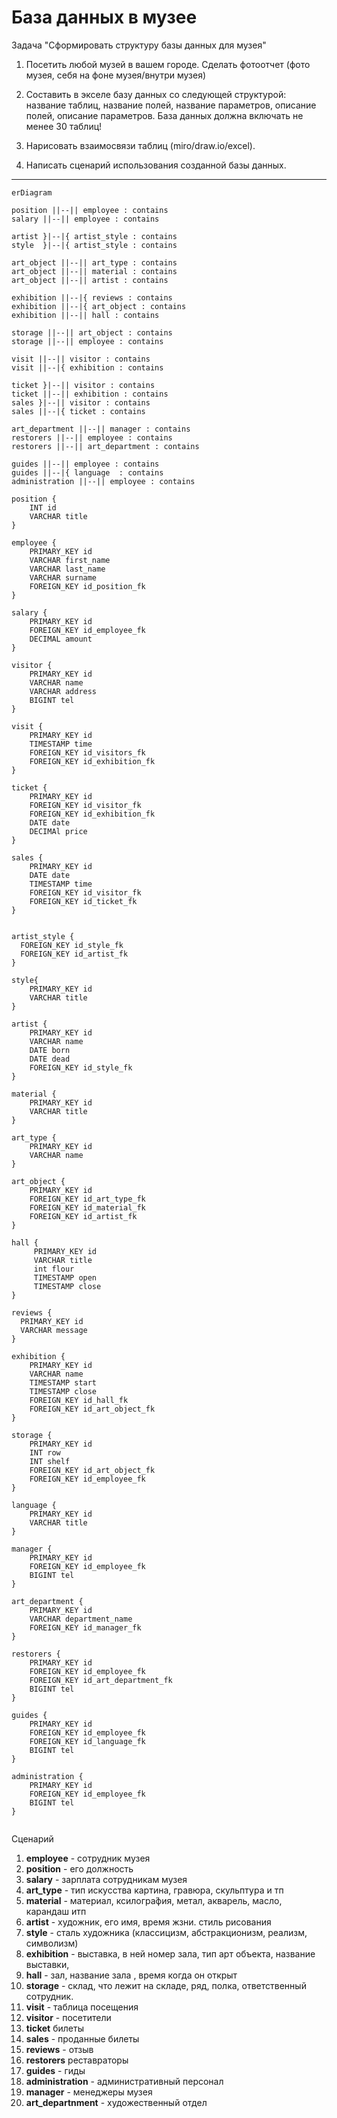 # База данных в музее

Задача "Сформировать структуру базы данных для музея"

1. Посетить любой музей в вашем городе. Сделать фотоотчет (фото музея, себя на фоне музея/внутри музея)
2. Составить в экселе базу данных со следующей структурой: название таблиц, название полей, название параметров, описание полей, описание параметров. База данных должна включать не менее 30 таблиц!
3. Нарисовать взаимосвязи таблиц (miro/draw.io/excel).

4. Написать сценарий использования созданной базы данных.

****

```mermaid
erDiagram

position ||--|| employee : contains
salary ||--|| employee : contains

artist }|--|{ artist_style : contains
style  }|--|{ artist_style : contains

art_object ||--|| art_type : contains
art_object ||--|| material : contains
art_object ||--|| artist : contains

exhibition ||--|{ reviews : contains
exhibition ||--|{ art_object : contains
exhibition ||--|| hall : contains

storage ||--|| art_object : contains
storage ||--|| employee : contains

visit ||--|| visitor : contains
visit ||--|{ exhibition : contains

ticket }|--|| visitor : contains
ticket ||--|| exhibition : contains
sales }|--|| visitor : contains
sales ||--|{ ticket : contains

art_department ||--|| manager : contains
restorers ||--|| employee : contains
restorers ||--|| art_department : contains

guides ||--|| employee : contains
guides ||--|{ language  : contains
administration ||--|| employee : contains

position {
	INT id
	VARCHAR title
}

employee {
	PRIMARY_KEY id
	VARCHAR first_name
	VARCHAR last_name
	VARCHAR surname
	FOREIGN_KEY id_position_fk
}

salary {
	PRIMARY_KEY id
	FOREIGN_KEY id_employee_fk
	DECIMAL amount
}

visitor {
	PRIMARY_KEY id
	VARCHAR name
	VARCHAR address
	BIGINT tel
}

visit {
	PRIMARY_KEY id
	TIMESTAMP time
	FOREIGN_KEY id_visitors_fk
	FOREIGN_KEY id_exhibition_fk
}

ticket {
	PRIMARY_KEY id
	FOREIGN_KEY id_visitor_fk
	FOREIGN_KEY id_exhibition_fk
	DATE date
	DECIMAl price
}

sales {
	PRIMARY_KEY id
	DATE date
	TIMESTAMP time
	FOREIGN_KEY id_visitor_fk
	FOREIGN_KEY id_ticket_fk
}


artist_style {
  FOREIGN_KEY id_style_fk
  FOREIGN_KEY id_artist_fk
}

style{
    PRIMARY_KEY id
    VARCHAR title
}

artist {
    PRIMARY_KEY id
    VARCHAR name
    DATE born 
    DATE dead
    FOREIGN_KEY id_style_fk
}

material {
    PRIMARY_KEY id
    VARCHAR title
}

art_type {
    PRIMARY_KEY id
    VARCHAR name
}

art_object {
    PRIMARY_KEY id
    FOREIGN_KEY id_art_type_fk
    FOREIGN_KEY id_material_fk
    FOREIGN_KEY id_artist_fk
}

hall {
	 PRIMARY_KEY id
	 VARCHAR title
	 int flour
	 TIMESTAMP open
	 TIMESTAMP close
}

reviews {
  PRIMARY_KEY id
  VARCHAR message
}

exhibition {
    PRIMARY_KEY id
    VARCHAR name
    TIMESTAMP start
    TIMESTAMP close
    FOREIGN_KEY id_hall_fk
    FOREIGN_KEY id_art_object_fk
}

storage {
 	PRIMARY_KEY id
 	INT row
 	INT shelf
	FOREIGN_KEY id_art_object_fk
	FOREIGN_KEY id_employee_fk
}

language {
	PRIMARY_KEY id
	VARCHAR title
}

manager {
	PRIMARY_KEY id
	FOREIGN_KEY id_employee_fk
	BIGINT tel
}

art_department {
	PRIMARY_KEY id
	VARCHAR department_name
	FOREIGN_KEY id_manager_fk
}

restorers {
	PRIMARY_KEY id
	FOREIGN_KEY id_employee_fk
	FOREIGN_KEY id_art_department_fk
	BIGINT tel
}

guides {
	PRIMARY_KEY id
	FOREIGN_KEY id_employee_fk
	FOREIGN_KEY id_language_fk
	BIGINT tel
}

administration {
	PRIMARY_KEY id
	FOREIGN_KEY id_employee_fk
	BIGINT tel
}


```

Сценарий

1. **employee** - сотрудник музея
2. **position** - его должность
3. **salary** - зарплата сотрудникам музея
4. **art_type** - тип искусства картина, гравюра, скульптура и тп 
5. **material** - материал, ксилогра́фия, метал, акварель, масло, карандаш итп
6. **artist** - художник,  его имя, время жзни. стиль рисования
7. **style** - сталь художника (классицизм, абстракционизм, реализм, символизм)
8. **exhibition** - выставка,  в ней номер зала, тип арт объекта, название выставки, 
9. **hall** - зал,  название зала , время когда он открыт
10. **storage** - склад,  что лежит на складе, ряд,  полка, ответственный сотрудник.
11. **visit** - таблица посещения
12. **visitor** - посетители
13. **ticket** билеты
14. **sales** - проданные билеты
15. **reviews** - отзыв
16. **restorers** реставраторы
17. **guides** - гиды
18. **administration** - административный персонал
19. **manager** - менеджеры музея
20. **art_departnment** - художественный отдел









